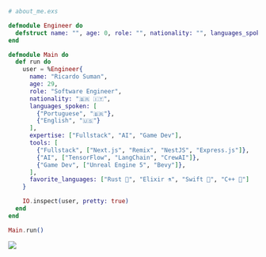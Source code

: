 ```elixir
# about_me.exs

defmodule Engineer do
  defstruct name: "", age: 0, role: "", nationality: "", languages_spoken: [], expertise: [], tools: [], favorite_languages: []
end

defmodule Main do
  def run do
    user = %Engineer{
      name: "Ricardo Suman",
      age: 29,
      role: "Software Engineer",
      nationality: "🇧🇷 🇮🇹",
      languages_spoken: [
        {"Portuguese", "🇧🇷"},
        {"English", "🇺🇸"}
      ],
      expertise: ["Fullstack", "AI", "Game Dev"],
      tools: [
        {"Fullstack", ["Next.js", "Remix", "NestJS", "Express.js"]},
        {"AI", ["TensorFlow", "LangChain", "CrewAI"]},
        {"Game Dev", ["Unreal Engine 5", "Bevy"]},
      ],
      favorite_languages: ["Rust 🦀", "Elixir ⚗️", "Swift 🍏", "C++ 💾"]
    }

    IO.inspect(user, pretty: true)
  end
end

Main.run()
```

<!--<img src="https://github.com/user-attachments/assets/1537554e-6389-466a-8d4e-12f90d619697">-->
<img src="https://github.com/user-attachments/assets/d60ea55b-9d57-4832-8e2e-c352c4e26da0">
<!--<img src="https://github.com/user-attachments/assets/f4cabbb3-2c1c-4fca-becd-c2ef3538ba97">-->
